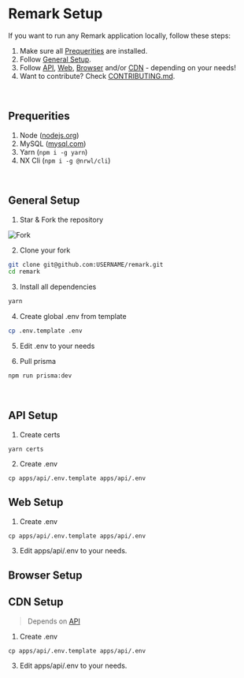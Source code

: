 # Remark Setup

If you want to run any Remark application locally, follow these steps:

1. Make sure all [Prequerities](SETUP.md#Prequerities) are installed.
2. Follow [General Setup](SETUP.md#General-Setup).
3. Follow [API](SETUP.md#API-Setup), [Web](SETUP.md#Web-Setup), [Browser](SETIP.md#Browser-Setup) and/or [CDN](SETIP.md#CDN-Setup) - depending on your needs!
4. Want to contribute? Check [CONTRIBUTING.md](CONTRIBUTING.md).

<br />

## Prequerities

1. Node ([nodejs.org](https://nodejs.org/en/download/))
2. MySQL ([mysql.com](https://www.mysql.com/de/downloads/))
3. Yarn (`npm i -g yarn`)
4. NX Cli (`npm i -g @nrwl/cli`)

<br />

## General Setup

1. Star & Fork the repository

![Fork](https://imgur.com/GeR5OCY.png)

2. Clone your fork

```bash
git clone git@github.com:USERNAME/remark.git
cd remark
```

3. Install all dependencies

```bash
yarn
```

4. Create global .env from template

```bash
cp .env.template .env
```

5. Edit .env to your needs

6. Pull prisma

```bash
npm run prisma:dev
```

<br />

## API Setup

1. Create certs

```
yarn certs
```

2. Create .env

```
cp apps/api/.env.template apps/api/.env
```

## Web Setup

1. Create .env

```
cp apps/api/.env.template apps/api/.env
```

3. Edit apps/api/.env to your needs.

## Browser Setup

## CDN Setup

> Depends on [API](SETUP.md#API)

1. Create .env

```
cp apps/api/.env.template apps/api/.env
```

3. Edit apps/api/.env to your needs.

